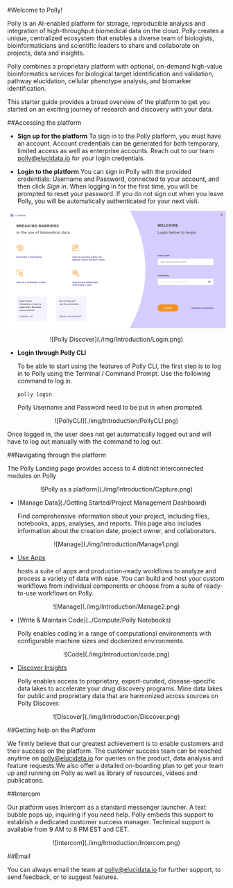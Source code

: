 #Welcome to Polly!

Polly is an AI-enabled platform for storage, reproducible analysis and integration of high-throughput biomedical data on the cloud. Polly creates a unique, centralized ecosystem that enables a diverse team of biologists, bioinformaticians and scientific leaders to share and collaborate on projects, data and insights.

Polly combines a proprietary platform with optional, on-demand high-value bioinformatics services for biological target identification and validation, pathway elucidation, cellular phenotype analysis, and biomarker identification.

This starter guide provides a broad overview of the platform to get you started on an exciting journey of research and discovery with your data.

##Accessing the platform

*   **Sign up for the platform**
    To sign in to the Polly platform, you must have an account. Account credentials can be generated for both temporary, limited access as well as enterprise accounts. Reach out to our team [polly@elucidata.io](mailto:polly@elucidata.io) for your login credentials.

*   **Login to the platform**
    You can sign in Polly with the provided credentials: Username and Password, connected to your account, and then click *Sign in*. When logging in for the first time, you will be prompted to reset your password. If you do not sign out when you leave Polly, you will be automatically authenticated for your next visit.

![Login](./img/Introduction/Login.png)
<center>![Polly Discover](./img/Introduction/Login.png)</center>


*   **Login through Polly CLI**

    To be able to start using the features of Polly CLI, the first step is to log in to Polly using the Terminal / Command Prompt. Use the following command to log in.

    <pre><code>polly login</code></pre>

    Polly Username and Password need to be put in when prompted.

<center>![PollyCLI](./img/Introduction/PollyCLI.png) <!-- <center>**Figure 5.** Sample metadata mapping file</center> --></center>

Once logged in, the user does not get automatically logged out and will have to log out manually with the command to log out.

##Navigating through the platform

The Polly Landing page provides access to 4 distinct interconnected modules on Polly

<center>![Polly as a platform](./img/Introduction/Capture.png) <!-- <center>**Figure 5.** Sample metadata mapping file</center> --></center>

*   [Manage Data](./Getting Started/Project Management Dashboard)

    Find comprehensive information about your project, including files, notebooks, apps, analyses, and reports. This page also includes information about the creation date, project owner, and collaborators.

<center>![Manage](./img/Introduction/Manage1.png) <!-- <center>**Figure 5.** Sample metadata mapping file</center> --></center>

*   [Use Apps](../Apps/Introduction)

     hosts a suite of apps and production-ready workflows to analyze and process a variety of data with ease. You can build and host your custom workflows from individual components or choose from a suite of ready-to-use workflows on Polly.

<center>![Manage](./img/Introduction/Manage2.png) <!-- <center>**Figure 5.** Sample metadata mapping file</center> --></center>

*   [Write & Maintain Code](../Compute/Polly Notebooks)

    Polly enables coding in a range of computational environments with configurable machine sizes and dockerized environments. 

<center>![Code](./img/Introduction/code.png) <!-- <center>**Figure 5.** Sample metadata mapping file</center> --></center>

*   [Discover Insights](../Discover)

    Polly enables access to proprietary, expert-curated, disease-specific data lakes to accelerate your drug discovery programs. Mine data lakes for public and proprietary data that are harmonized across sources on  Polly Discover. 

<center>![Discover](./img/Introduction/Discover.png) <!-- <center>**Figure 5.** Sample metadata mapping file</center> --></center>
 
##Getting help on the Platform

We firmly believe that our greatest achievement is to enable customers and their success on the platform. The customer success team can be reached anytime on [polly@elucidata.io](mailto:polly@elucidata.io) for queries on the product, data analysis and feature requests.We  also offer a detailed on-boarding plan to get your team up and running on Polly as well as library of resources, videos and publications.

##Intercom

Our platform uses Intercom as a standard messenger launcher. A text bubble pops up, inquiring if you need help. Polly embeds this support to establish a dedicated customer success manager. Technical support is available from 9 AM to 8 PM EST and CET.

<center>![Intercom](./img/Introduction/Intercom.png) <!-- <center>**Figure 5.** Sample metadata mapping file</center> --></center>

##Email

You can always email the team at [polly@elucidata.io](mailto:polly@elucidata.io) for further support, to send feedback, or to suggest features.

